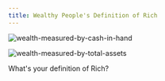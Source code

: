 ```yaml
---
title: Wealthy People's Definition of Rich
---
```


![wealth-measured-by-cash-in-hand](https://user-images.githubusercontent.com/9758779/93158783-6fdd5d00-f73f-11ea-9514-2767d8194fbb.png)

![wealth-measured-by-total-assets](https://user-images.githubusercontent.com/9758779/93158626-11b07a00-f73f-11ea-898c-31ee1cbba441.png)

What's your definition of Rich?

